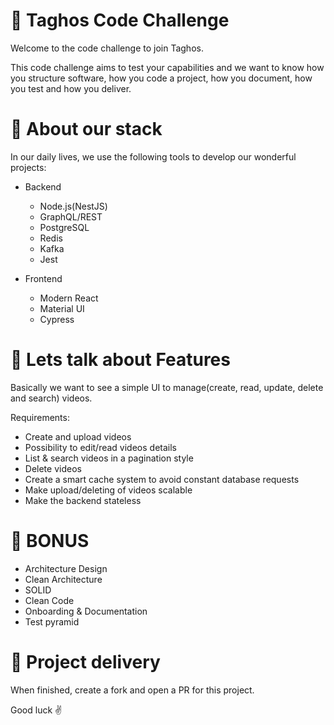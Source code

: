 # 📝 Taghos Code Challenge

Welcome to the code challenge to join Taghos.

This code challenge aims to test your capabilities and we want to know how you structure software, how you code a project, how you document, how you test and how you deliver.

# 🧰  About our stack

In our daily lives, we use the following tools to develop our wonderful projects:

- Backend
  - Node.js(NestJS)
  - GraphQL/REST
  - PostgreSQL
  - Redis
  - Kafka
  - Jest

- Frontend
  - Modern React
  - Material UI
  - Cypress

# 🚀 Lets talk about Features

Basically we want to see a simple UI to manage(create, read, update, delete and search) videos.

Requirements:
- Create and upload videos
- Possibility to edit/read videos details
- List & search videos in a pagination style
- Delete videos
- Create a smart cache system to avoid constant database requests
- Make upload/deleting of videos scalable
- Make the backend stateless

# 🤩  BONUS

- Architecture Design
- Clean Architecture
- SOLID
- Clean Code
- Onboarding & Documentation
- Test pyramid

# 📩 Project delivery

When finished, create a fork and open a PR for this project.

Good luck ✌️
